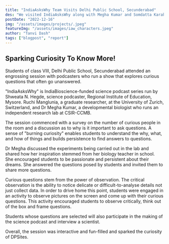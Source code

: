 ```yaml
---
title: "IndiaAsksWhy Team Visits Delhi Public School, Secunderabad"
des: "We visited IndiaAsksWhy along with Megha Kumar and Somdatta Karak. Here is a report from one of the students who attended the session."
postDate: "2022-12-16"
img: "/assets/images/projects/.jpeg"
featureImg: "/assets/images/iaw_characters.jpeg"
author: "Tanvi Dash"
tags: ["blogpost", "report"]
---
```


## Sparking Curiosity To Know More!
Students of class VIII, Delhi Public School, Secunderabad attended an engrossing session with podcasters who run a show that explores curious questions that often go unanswered. 

"IndiaAsksWhy" is IndiaBioscience-funded science podcast series run by Shweata N. Hegde, science podcaster, Regional Institute of Education, Mysore. Ruchi Manglunia, a graduate researcher, at the University of Zurich, Switzerland, and Dr Megha Kumar, a developmental biologist who runs an independent research lab at CSIR-CCMB. 

The session commenced with a survey on the number of curious people in the room and a discussion as to why is it important to ask questions. A sense of "burning curiosity" enables students to understand the why, what, and how of things and builds persistence to find answers to questions. 

Dr Megha discussed the experiments being carried out in the lab and shared how her inspiration stemmed from her biology teacher in school. She encouraged students to be passionate and persistent about their dreams. She answered the questions posed by students and invited them to share more questions. 

Curious questions stem from the power of observation. The critical observation is the ability to notice delicate or difficult-to-analyse details not just collect data. In order to drive home this point, students were engaged in an activity to observe pictures on the screen and come up with their curious questions. This activity encouraged students to observe critically, think out of the box and frame questions.

Students whose questions are selected will also participate in the making of the science podcast and interview a scientist. 

Overall, the session was interactive and fun-filled and sparked the curiosity of DPSites.